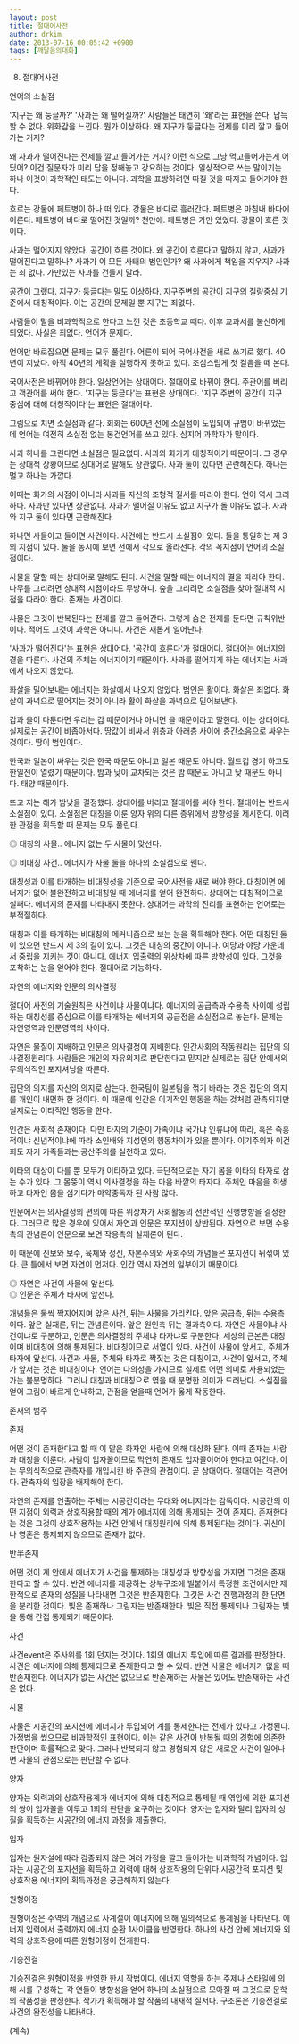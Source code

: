 ```yaml
---
layout: post
title: 절대어사전
author: drkim
date: 2013-07-16 00:05:42 +0900
tags: [깨달음의대화]
---
```

8. 절대어사전 


  


언어의 소실점 


  


'지구는 왜 둥글까?' '사과는 왜 떨어질까?' 사람들은 태연히 '왜'라는 표현을 쓴다. 납득할 수 없다. 위화감을 느낀다. 뭔가 이상하다. 왜 지구가 둥글다는 전제를 미리 깔고 들어가는 거지? 


  


왜 사과가 떨어진다는 전제를 깔고 들어가는 거지? 이런 식으로 그냥 먹고들어가는게 어딨어? 이건 질문자가 미리 답을 정해놓고 강요하는 것이다. 일상적으로 쓰는 말이기는 하나 이것이 과학적인 태도는 아니다. 과학을 표방하려면 따질 것을 따지고 들어가야 한다. 


  


흐르는 강물에 페트병이 하나 떠 있다. 강물은 바다로 흘러간다. 페트병은 마침내 바다에 이른다. 페트병이 바다로 떨어진 것일까? 천만에. 페트병은 가만 있었다. 강물이 흐른 것이다.


  


사과는 떨어지지 않았다. 공간이 흐른 것이다. 왜 공간이 흐른다고 말하지 않고, 사과가 떨어진다고 말하나? 사과가 이 모든 사태의 범인인가? 왜 사과에게 책임을 지우지? 사과는 죄 없다. 가만있는 사과를 건들지 말라. 


  


공간이 그랬다. 지구가 둥글다는 말도 이상하다. 지구주변의 공간이 지구의 질량중심 기준에서 대칭적이다. 이는 공간의 문제일 뿐 지구는 죄없다. 


  


사람들이 말을 비과학적으로 한다고 느낀 것은 초등학교 때다. 이후 교과서를 불신하게 되었다. 사실은 죄없다. 언어가 문제다. 


  


언어만 바로잡으면 문제는 모두 풀린다. 어른이 되어 국어사전을 새로 쓰기로 했다. 40년이 지났다. 아직 40년의 계획을 실행하지 못하고 있다. 조심스럽게 첫 걸음을 떼 본다. 


  


국어사전은 바뀌어야 한다. 일상언어는 상대어다. 절대어로 바꿔야 한다. 주관어를 버리고 객관어를 써야 한다. '지구는 둥글다'는 표현은 상대어다. '지구 주변의 공간이 지구 중심에 대해 대칭적이다'는 표현은 절대어다. 


  


그림으로 치면 소실점과 같다. 회화는 600년 전에 소실점이 도입되어 규범이 바뀌었는데 언어는 여전히 소실점 없는 봉건언어를 쓰고 있다. 심지어 과학자가 말이다. 


  


사과 하나를 그린다면 소실점은 필요없다. 사과와 화가가 대칭적이기 때문이다. 그 경우는 상대적 상황이므로 상대어로 말해도 상관없다. 사과 둘이 있다면 곤란해진다. 하나는 멀고 하나는 가깝다.


  


이때는 화가의 시점이 아니라 사과들 자신의 조형적 질서를 따라야 한다. 언어 역시 그러하다. 사과만 있다면 상관없다. 사과가 떨어질 이유도 없고 지구가 돌 이유도 없다. 사과와 지구 둘이 있다면 곤란해진다. 


  


하나면 사물이고 둘이면 사건이다. 사건에는 반드시 소실점이 있다. 둘을 통일하는 제 3의 지점이 있다. 둘을 동시에 보면 선에서 각으로 올라선다. 각의 꼭지점이 언어의 소실점이다. 


  


사물을 말할 때는 상대어로 말해도 된다. 사건을 말할 때는 에너지의 결을 따라야 한다. 나무를 그리려면 상대적 시점이라도 무방하다. 숲을 그리려면 소실점을 찾아 절대적 시점을 따라야 한다. 존재는 사건이다.


  


사물은 그것이 반복된다는 전제를 깔고 들어간다. 그렇게 숨은 전제를 둔다면 규칙위반이다. 적어도 그것이 과학은 아니다. 사건은 새롭게 일어난다. 


  


'사과가 떨어진다'는 표현은 상대어다. '공간이 흐른다'가 절대어다. 절대어는 에너지의 결을 따른다. 사건의 주체는 에너지이기 때문이다. 사과를 떨어지게 하는 에너지는 사과에서 나오지 않았다. 


  


화살을 밀어보내는 에너지는 화살에서 나오지 않았다. 범인은 활이다. 화살은 죄없다. 화살이 과녁으로 떨어지는 것이 아니라 활이 화살을 과녁으로 밀어보낸다. 


  


갑과 을이 다툰다면 우리는 갑 때문이거나 아니면 을 때문이라고 말한다. 이는 상대어다. 실제로는 공간이 비좁아서다. 땅값이 비싸서 위층과 아래층 사이에 층간소음으로 싸우는 것이다. 땅이 범인이다. 


  


한국과 일본이 싸우는 것은 한국 때문도 아니고 일본 때문도 아니다. 월드컵 경기 하고도 한일전이 열렸기 때문이다. 밤과 낮이 교차되는 것은 밤 때문도 아니고 낮 때문도 아니다. 태양 때문이다.


  


뜨고 지는 해가 밤낮을 결정했다. 상대어를 버리고 절대어를 써야 한다. 절대어는 반드시 소실점이 있다. 소실점은 대칭을 이룬 양자 위의 다른 층위에서 방향성을 제시한다. 이러한 관점을 획득할 때 문제는 모두 풀린다. 


  


◎ 대칭의 사물.. 에너지 없는 두 사물이 맞선다. 

◎ 비대칭 사건.. 에너지가 사물 둘을 하나의 소실점으로 꿴다. 


  


대칭성과 이를 타개하는 비대칭성을 기준으로 국어사전을 새로 써야 한다. 대칭이면 에너지가 없어 불완전하고 비대칭일 때 에너지를 얻어 완전하다. 상대어는 대칭적이므로 실패다. 에너지의 존재를 나타내지 못한다. 상대어는 과학의 진리를 표현하는 언어로는 부적절하다. 


  


대칭과 이를 타개하는 비대칭의 메커니즘으로 보는 눈을 획득해야 한다. 어떤 대칭된 둘이 있으면 반드시 제 3의 길이 있다. 그것은 대칭의 중간이 아니다. 여당과 야당 가운데서 중립을 지키는 것이 아니다. 에너지 입출력의 위상차에 따른 방향성이 있다. 그것을 포착하는 눈을 얻어야 한다. 절대어로 가능하다. 


  


자연의 에너지와 인문의 의사결정 


  


절대어 사전의 기술원칙은 사건이냐 사물이냐다. 에너지의 공급측과 수용측 사이에 성립하는 대칭성를 중심으로 이를 타개하는 에너지의 공급점을 소실점으로 놓는다. 문제는 자연영역과 인문영역의 차이다. 


  


자연은 물질이 지배하고 인문은 의사결정이 지배한다. 인간사회의 작동원리는 집단의 의사결정원리다. 사람들은 개인의 자유의지로 판단한다고 믿지만 실제로는 집단 안에서의 무의식적인 포지셔닝을 따른다. 


  


집단의 의지를 자신의 의지로 삼는다. 한국팀이 일본팀을 꺾기 바라는 것은 집단의 의지를 개인이 내면화 한 것이다. 이 때문에 인간은 이기적인 행동을 하는 것처럼 관측되지만 실제로는 이타적인 행동을 한다. 


  


인간은 사회적 존재이다. 다만 타자의 기준이 가족이냐 국가냐 인류냐에 따라, 혹은 즉흥적이냐 신념적이냐에 따라 소인배와 지성인의 행동차이가 있을 뿐이다. 이기주의자 이건희도 자기 가족들과는 공산주의를 실천하고 있다. 


  


이타의 대상이 다를 뿐 모두가 이타하고 있다. 극단적으로는 자기 몸을 이타의 타자로 삼는 수가 있다. 그 몸뚱이 역시 의사결정을 하는 마음 바깥의 타자다. 주체인 마음을 희생하고 타자인 몸을 섬기다가 마약중독자 된 사람 많다. 


  


인문에서는 의사결정의 편의에 따른 위상차가 사회활동의 전반적인 진행방향을 결정한다. 그러므로 많은 경우에 있어서 자연과 인문은 포지션이 상반된다. 자연으로 보면 수용측의 관념론이 인문으로 보면 작용측의 실재론이 된다. 


  


이 때문에 진보와 보수, 육체와 정신, 자본주의와 사회주의 개념들은 포지션이 뒤섞여 있다. 큰 틀에서 보면 자연이 먼저다. 인간 역시 자연의 일부이기 때문이다. 


  


◎ 자연은 사건이 사물에 앞선다.   
◎ 인문은 주체가 타자에 앞선다.



개념들은 둘씩 짝지어지며 앞은 사건, 뒤는 사물을 가리킨다. 앞은 공급측, 뒤는 수용측이다. 앞은 실재론, 뒤는 관념론이다. 앞은 원인측 뒤는 결과측이다. 자연은 사물이냐 사건이냐로 구분하고, 인문은 의사결정의 주체냐 타자냐로 구분한다. 세상의 근본은 대칭이며 비대칭에 의해 통제된다. 비대칭이므로 서열이 있다. 사건이 사물에 앞서고, 주체가 타자에 앞선다. 사건과 사물, 주체와 타자로 짝짓는 것은 대칭이고, 사건이 앞서고, 주체가 앞서는 것은 비대칭이다. 언어는 다의성을 가지므로 실제로 어떤 의미로 사용되었는가는 불분명하다. 그러나 대칭과 비대칭으로 엮을 때 분명한 의미가 드러난다. 소실점을 얻어 그림이 바르게 안내하고, 관점을 얻을때 언어가 옳게 작동한다. 
  




   
존재의 범주 


  


존재


  


어떤 것이 존재한다고 할 때 이 말은 화자인 사람에 의해 대상화 된다. 이때 존재는 사람과 대칭을 이룬다. 사람이 입자꼴이므로 막연히 존재도 입자꼴이어야 한다고 여긴다. 이는 무의식적으로 관측자를 개입시킨 바 주관의 관점이다. 곧 상대어다. 절대어는 객관어다. 관측자의 입장을 배제해야 한다.


  


자연의 존재를 연출하는 주체는 시공간이라는 무대와 에너지라는 감독이다. 시공간의 어떤 지점이 외력과 상호작용할 때의 계가 에너지에 의해 통제되는 것이 존재다. 존재한다는 것은 그것이 상호작용하는 사건 안에서 대칭원리에 의해 통제된다는 것이다. 귀신이나 영혼은 통제되지 않으므로 존재가 없다. 


  


반半존재



어떤 것이 계 안에서 에너지가 사건을 통제하는 대칭성과 방향성을 가지면 그것은 존재한다고 할 수 있다. 반면 에너지를 제공하는 상부구조에 빌붙어서 특정한 조건에서만 제한적으로 존재의 성질을 나타내면 그것은 반존재한다. 그것은 사건 진행과정의 한 단면을 분리한 것이다. 빛은 존재하나 그림자는 반존재한다. 빛은 직접 통제되나 그림자는 빛을 통해 간접 통제되기 때문이다. 


  


사건


  


사건event은 주사위를 1회 던지는 것이다. 1회의 에너지 투입에 따른 결과를 판정한다. 사건은 에너지에 의해 통제되므로 존재한다고 할 수 있다. 반면 사물은 에너지가 없을 때 반존재한다. 에너지가 없는 사건은 없으므로 반존재하는 사물은 있어도 반존재하는 사건은 없다. 


  


사물 


  


사물은 시공간의 포지션에 에너지가 투입되어 계를 통제한다는 전제가 있다고 가정된다. 가정법을 썼으므로 비과학적인 표현이다. 이는 같은 사건이 반복될 때의 경험에 의존한 판단이며 확률적으로 맞다. 그러나 반복되지 않고 경험되지 않은 새로운 사건이 일어나면 사물의 관점으로는 판단할 수 없다. 


  


양자 


  


양자는 외력과의 상호작용계가 에너지에 의해 대칭적으로 통제될 때 엮임에 의한 포지션의 쌍이 입자꼴을 이루고 1회의 판단을 요구하는 것이다. 양자는 입자와 달리 입자의 성질을 획득하는 시공간의 에너지 과정을 제출한다. 


  


입자 


  


입자는 원자설에 따라 검증되지 않은 여러 가정을 깔고 들어가는 비과학적 개념이다. 입자는 시공간의 포지션을 획득하고 외력에 대해 상호작용의 단위다.시공간적 포지션 및 상호작용 에너지의 획득과정은 궁금해하지 않는다. 


  


원형이정


  


원형이정은 주역의 개념으로 사계절이 에너지에 의해 일의적으로 통제됨을 나타낸다. 에너지 입력에서 출력까지 에너지 순환 1사이클을 반영한다. 하나의 사건 안에 에너지와 외력의 상호작용에 따른 원형이정이 전개한다. 


  


기승전결


  


기승전결은 원형이정을 반영한 한시 작법이다. 에너지 역할을 하는 주제나 스타일에 의해 시를 구성하는 각 연들이 방향성을 얻어 하나의 소실점으로 모아질 때 그것으로 문학의 작품성을 판정한다. 작가가 획득해야 할 작품의 내재적 질서다. 구조론은 기승전결로 사건의 완전성을 나타낸다. 


  


(계속)


  


﻿﻿